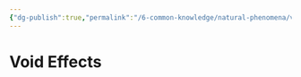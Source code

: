 ```yaml
---
{"dg-publish":true,"permalink":"/6-common-knowledge/natural-phenomena/void-effects/void-effects/"}
---
```


# Void Effects

